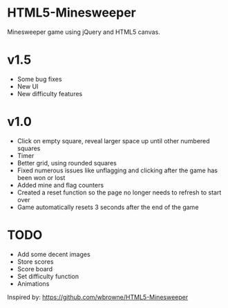HTML5-Minesweeper
=================

Minesweeper game using jQuery and HTML5 canvas.

v1.5
====
- Some bug fixes
- New UI
- New difficulty features

v1.0
====
- Click on empty square, reveal larger space up until other numbered squares
- Timer
- Better grid, using rounded squares
- Fixed numerous issues like unflagging and clicking after the game has been won or lost
- Added mine and flag counters
- Created a reset function so the page no longer needs to refresh to start over
- Game automatically resets 3 seconds after the end of the game

TODO
====
- Add some decent images
- Store scores
- Score board
- Set difficulty function
- Animations


Inspired by: 
https://github.com/wbrowne/HTML5-Minesweeper